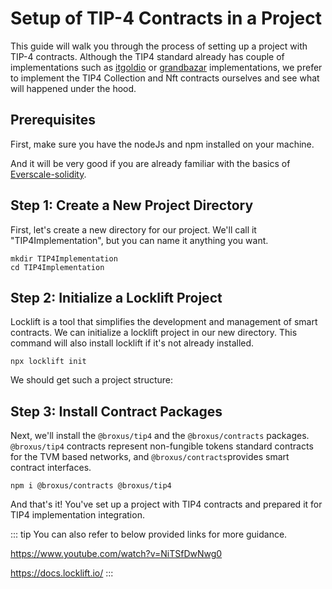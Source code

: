 # Setup of TIP-4 Contracts in a Project

This guide will walk you through the process of setting up a project with TIP-4 contracts.
Although the TIP4 standard already has couple of implementations such as [itgoldio](https://github.com/itgoldio/everscale-tip) or [grandbazar](https://github.com/grandbazar-io/everscale-tip4-contracts) implementations, we prefer to implement the TIP4 Collection and Nft contracts ourselves and see what will happened under the hood.

## Prerequisites
First, make sure you have the nodeJs and npm installed on your machine.

And it will be very good if you are already familiar with the basics of [Everscale-solidity](https://github.com/ever-guild/ever-solidity).

## Step 1: Create a New Project Directory

First, let's create a new directory for our project. We'll call it "TIP4Implementation", but you can name it anything you want.

```shell
mkdir TIP4Implementation
cd TIP4Implementation
```

## Step 2: Initialize a Locklift Project

Locklift is a tool that simplifies the development and management of smart contracts. We can initialize a locklift project in our new directory. This command will also install locklift if it's not already installed.

``` shell
npx locklift init
```
<ImgContainer src= '/llOutput.png' width="100%" altText="locklift initialization output" />

We should get such a project structure:

<ImgContainer src= '/llStructureTip4.png' width="70%" altText="locklift structure after initialization" />

## Step 3: Install Contract Packages

Next, we'll install the `@broxus/tip4` and the `@broxus/contracts` packages. `@broxus/tip4` contracts represent non-fungible tokens standard contracts for the TVM based networks, and `@broxus/contracts`provides smart contract interfaces.

```` shell
npm i @broxus/contracts @broxus/tip4
````

And that's it! You've set up a project with TIP4 contracts and prepared it for TIP4 implementation integration.

::: tip
You can also refer to below provided links for more guidance.

https://www.youtube.com/watch?v=NiTSfDwNwg0

https://docs.locklift.io/
:::

<script lang="ts" >
import { defineComponent, ref, onMounted } from "vue";
import ImgContainer from "../../.vitepress/theme/components/shared/BKDImgContainer.vue"

export default defineComponent({
  name: "Diagrams",
  components :{
    ImgContainer
  },
  setup() {
    return {
    };
  },
});

</script>